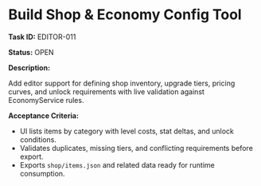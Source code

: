 # Build Shop & Economy Config Tool

**Task ID:** EDITOR-011

**Status:** OPEN

**Description:**

Add editor support for defining shop inventory, upgrade tiers, pricing curves, and unlock requirements with live validation against EconomyService rules.

**Acceptance Criteria:**

- UI lists items by category with level costs, stat deltas, and unlock conditions.
- Validates duplicates, missing tiers, and conflicting requirements before export.
- Exports `shop/items.json` and related data ready for runtime consumption.
